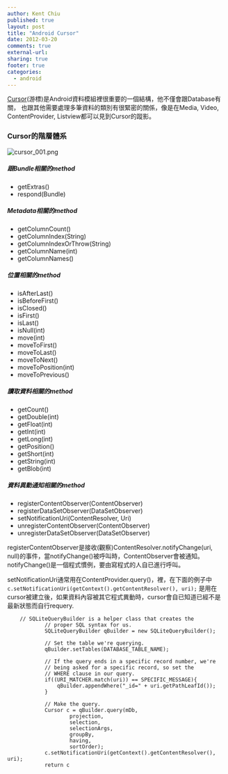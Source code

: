 ```yaml
---
author: Kent Chiu
published: true
layout: post
title: "Android Cursor"
date: 2012-03-20
comments: true
external-url:
sharing: true
footer: true
categories:
  - android
---
```





[Cursor](http://developer.android.com/reference/android/database/Cursor.html "http://developer.android.com/reference/android/database/Cursor.html")(游標)是Android資料模組裡很重要的一個結構，他不僅會跟Database有關，
也跟其他需要處理多筆資料的類別有很緊密的關係，像是在Media, Video,
ContentProvider, Listview都可以見到Cursor的蹤影。

### Cursor的階層體系

![cursor_001.png][cursor_001.png]

##### 跟Bundle相關的method

-   getExtras()
-   respond(Bundle)

##### Metadata相關的method

-   getColumnCount()
-   getColumnIndex(String)
-   getColumnIndexOrThrow(String)
-   getColumnName(int)
-   getColumnNames()

##### 位置相關的method

-   isAfterLast()
-   isBeforeFirst()
-   isClosed()
-   isFirst()
-   isLast()
-   isNull(int)
-   move(int)
-   moveToFirst()
-   moveToLast()
-   moveToNext()
-   moveToPosition(int)
-   moveToPrevious()

##### 讀取資料相關的method

-   getCount()
-   getDouble(int)
-   getFloat(int)
-   getInt(int)
-   getLong(int)
-   getPosition()
-   getShort(int)
-   getString(int)
-   getBlob(int)

##### 資料異動通知相關的method

-   registerContentObserver(ContentObserver)
-   registerDataSetObserver(DataSetObserver)
-   setNotificationUri(ContentResolver, Uri)
-   unregisterContentObserver(ContentObserver)
-   unregisterDataSetObserver(DataSetObserver)

registerContentObserver是接收(觀察)ContentResolver.notifyChange(uri,
null)的事件，當notifyChange()被呼叫時，ContentObserver會被通知。
notifyChange()是一個程式慣例，要由寫程式的人自已進行呼叫。


setNotificationUri通常用在ContentProvider.query()，裡，在下面的例子中
`c.setNotificationUri(getContext().getContentResolver(), uri);`
是用在cursor被建立後，如果資料內容被其它程式異動時，cursor會自已知道已經不是最新狀態而自行requery.


```
    // SQLiteQueryBuilder is a helper class that creates the
            // proper SQL syntax for us.
            SQLiteQueryBuilder qBuilder = new SQLiteQueryBuilder();
     
            // Set the table we're querying.
            qBuilder.setTables(DATABASE_TABLE_NAME);
     
            // If the query ends in a specific record number, we're
            // being asked for a specific record, so set the
            // WHERE clause in our query.
            if((URI_MATCHER.match(uri)) == SPECIFIC_MESSAGE){
                qBuilder.appendWhere("_id=" + uri.getPathLeafId());
            }
     
            // Make the query.
            Cursor c = qBuilder.query(mDb,
                    projection,
                    selection,
                    selectionArgs,
                    groupBy,
                    having,
                    sortOrder);
            c.setNotificationUri(getContext().getContentResolver(), uri);
            return c
```


[cursor_001.png]: /images/wiki/android/cursor_001.png